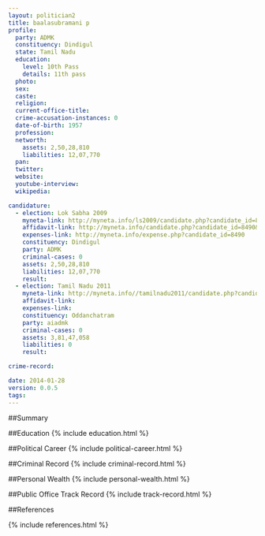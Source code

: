 ```yaml
---
layout: politician2
title: baalasubramani p
profile: 
  party: ADMK
  constituency: Dindigul
  state: Tamil Nadu
  education: 
    level: 10th Pass
    details: 11th pass
  photo: 
  sex: 
  caste: 
  religion: 
  current-office-title: 
  crime-accusation-instances: 0
  date-of-birth: 1957
  profession: 
  networth: 
    assets: 2,50,28,810
    liabilities: 12,07,770
  pan: 
  twitter: 
  website: 
  youtube-interview: 
  wikipedia: 

candidature: 
  - election: Lok Sabha 2009
    myneta-link: http://myneta.info/ls2009/candidate.php?candidate_id=8490
    affidavit-link: http://myneta.info/candidate.php?candidate_id=8490&scan=original
    expenses-link: http://myneta.info/expense.php?candidate_id=8490
    constituency: Dindigul 
    party: ADMK
    criminal-cases: 0
    assets: 2,50,28,810
    liabilities: 12,07,770
    result:  
  - election: Tamil Nadu 2011
    myneta-link: http://myneta.info//tamilnadu2011/candidate.php?candidate_id=410
    affidavit-link: 
    expenses-link: 
    constituency: Oddanchatram 
    party: aiadmk
    criminal-cases: 0
    assets: 3,81,47,058
    liabilities: 0
    result:  

crime-record: 

date: 2014-01-28
version: 0.0.5
tags: 
---
```

##Summary


##Education
{% include education.html %}


##Political Career
{% include political-career.html %}


##Criminal Record
{% include criminal-record.html %}


##Personal Wealth
{% include personal-wealth.html %}


##Public Office Track Record
{% include track-record.html %}


##References


{% include references.html %}